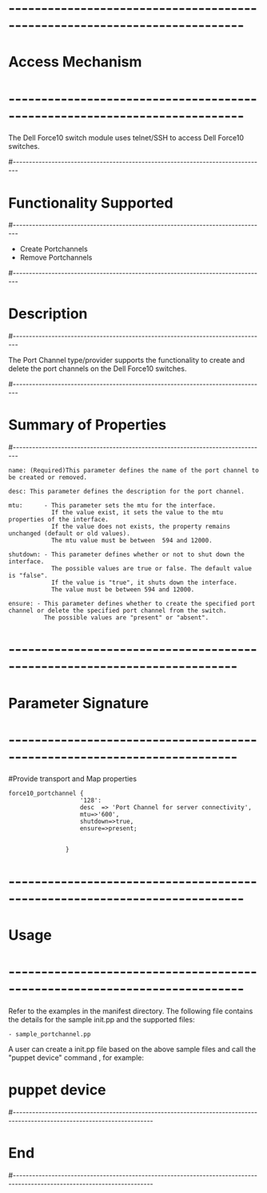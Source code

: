 # --------------------------------------------------------------------------
# Access Mechanism 
# --------------------------------------------------------------------------

The Dell Force10 switch module uses telnet/SSH to access Dell Force10 switches.

#-------------------------------------------------------------------------------
# Functionality Supported
#-------------------------------------------------------------------------------

- Create Portchannels
- Remove Portchannels

#-------------------------------------------------------------------------------
# Description
#-------------------------------------------------------------------------------

The Port Channel type/provider supports the functionality to create and delete the port channels 
on the Dell Force10 switches.

#-------------------------------------------------------------------------------
# Summary of Properties
#-------------------------------------------------------------------------------

    name: (Required)This parameter defines the name of the port channel to be created or removed.
	
	desc: This parameter defines the description for the port channel.
				
	mtu:	  - This parameter sets the mtu for the interface.
				If the value exist, it sets the value to the mtu properties of the interface.
				If the value does not exists, the property remains unchanged (default or old values).
				The mtu value must be between  594 and 12000.
		
	shutdown: - This parameter defines whether or not to shut down the interface. 
				The possible values are true or false. The default value is "false".
				If the value is "true", it shuts down the interface.
				The value must be between 594 and 12000.
				
	ensure: - This parameter defines whether to create the specified port channel or delete the specified port channel from the switch.
	          The possible values are "present" or "absent".
	
    
# -------------------------------------------------------------------------
# Parameter Signature 
# -------------------------------------------------------------------------

#Provide transport and Map properties

    force10_portchannel {
						'128':
						desc  => 'Port Channel for server connectivity',
						mtu=>'600',
						shutdown=>true,
						ensure=>present;
	

					} 

# --------------------------------------------------------------------------
# Usage
# --------------------------------------------------------------------------
   Refer to the examples in the manifest directory.
  The following file contains the details for the sample init.pp and the supported files:
   
    - sample_portchannel.pp
   
   A user can create a init.pp file based on the above sample files and call the "puppet device" command , for example: 
   # puppet device

#-------------------------------------------------------------------------------------------------------------------------
# End
#-------------------------------------------------------------------------------------------------------------------------	
